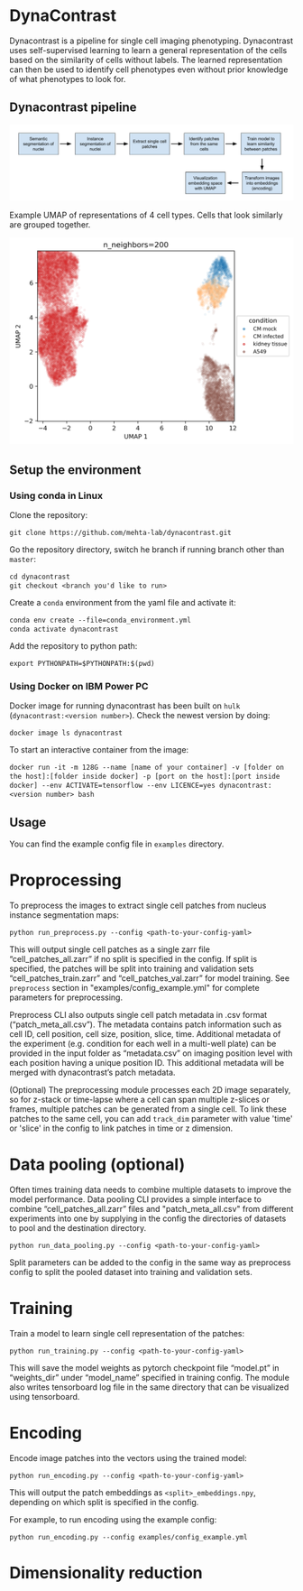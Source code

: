 # DynaContrast

Dynacontrast is a pipeline for single cell imaging phenotyping. Dynacontrast uses self-supervised learning to learn a general representation of the cells based on the similarity of cells without labels. The learned representation can then be used to identify cell phenotypes even without prior knowledge of what phenotypes to look for. 

## Dynacontrast pipeline

![pipeline_fig](pipeline.png)

Example UMAP of representations of 4 cell types. Cells that look similarly are grouped together.  

![umap_fig](UMAP_4_cell_types.png)

## Setup the environment
### Using conda in Linux
Clone the repository:

```
git clone https://github.com/mehta-lab/dynacontrast.git
```

Go the repository directory, switch he branch if running branch other than `master`: 

```
cd dynacontrast
git checkout <branch you'd like to run>
```

Create a `conda` environment from the yaml file and activate it:

```
conda env create --file=conda_environment.yml
conda activate dynacontrast
```

Add the repository to python path:

```
export PYTHONPATH=$PYTHONPATH:$(pwd)
```
### Using Docker on IBM Power PC
Docker image for running dynacontrast has been built on `hulk` (`dynacontrast:<version number>`). Check the newest version by doing:
```
docker image ls dynacontrast
```

To start an interactive container from the image:
```
docker run -it -m 128G --name [name of your container] -v [folder on the host]:[folder inside docker] -p [port on the host]:[port inside docker] --env ACTIVATE=tensorflow --env LICENCE=yes dynacontrast:<version number> bash
```

## Usage
You can find the example config file in `examples` directory.

# Proprocessing
To preprocess the images to extract single cell patches from nucleus instance segmentation maps:

	python run_preprocess.py --config <path-to-your-config-yaml>

This will output single cell patches as a single zarr file “cell_patches_all.zarr” if no split is specified in the config. If split is specified, the patches will be split into training and validation sets “cell_patches_train.zarr” and “cell_patches_val.zarr” for model training. 
See `preprocess` section in "examples/config_example.yml" for complete parameters for preprocessing.

Preprocess CLI also outputs single cell patch metadata in .csv format (“patch_meta_all.csv”). The metadata contains patch information such as cell ID, cell position, cell size, position, slice, time. Additional metadata of the experiment (e.g. condition for each well in a multi-well plate) can be provided in the input folder as “metadata.csv” on imaging position level with each position having a unique position ID. This additional metadata will be merged with dynacontrast’s patch metadata. 

(Optional) The preprocessing module processes each 2D image separately, so for z-stack or time-lapse where a cell can span multiple z-slices or frames, multiple patches can be generated from a single cell. 
To link these patches to the same cell, you can add `track_dim` parameter with value 'time' or 'slice' in the config to link patches in time or z dimension.

# Data pooling (optional)
Often times training data needs to combine multiple datasets to improve the model performance. Data pooling CLI provides a simple interface to combine “cell_patches_all.zarr” files and "patch_meta_all.csv" from different experiments into one by supplying in the config the directories of datasets to pool and the destination directory.  

    python run_data_pooling.py --config <path-to-your-config-yaml>

Split parameters can be added to the config in the same way as preprocess config to split the pooled dataset into training and validation sets.   

# Training
Train a model to learn single cell representation of the patches:

	python run_training.py --config <path-to-your-config-yaml>

This will save the model weights as pytorch checkpoint file “model.pt” in “weights_dir” under “model_name” specified in training config. The module also writes tensorboard log file in the same directory that can be visualized using tensorboard.

# Encoding
Encode image patches into the vectors using the trained model:

	python run_encoding.py --config <path-to-your-config-yaml>

This will output the patch embeddings as `<split>_embeddings.npy`, depending on which split is specified in the config.  

For example, to run encoding using the example config:

    python run_encoding.py --config examples/config_example.yml

# Dimensionality reduction

    


